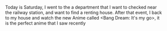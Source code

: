 Today is Saturday, I went to the a department that I want to checked near the railway station, and want to find a renting house. After that event, I back to my house and watch the new Anime called <Bang Dream: It's my go>, it is the perfect anime that I saw recently
